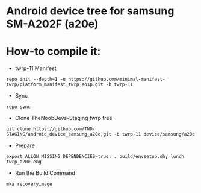 # Android device tree for samsung SM-A202F (a20e)

# How-to compile it:

 - twrp-11 Manifest
```
repo init --depth=1 -u https://github.com/minimal-manifest-twrp/platform_manifest_twrp_aosp.git -b twrp-11
```
 - Sync
```
repo sync
```
 - Clone TheNoobDevs-Staging twrp tree
```
git clone https://github.com/TND-STAGING/android_device_samsung_a20e.git -b twrp-11 device/samsung/a20e
```
 - Prepare
```
export ALLOW_MISSING_DEPENDENCIES=true; . build/envsetup.sh; lunch twrp_a20e-eng
```
 - Run the Build Command
```
mka recoveryimage
